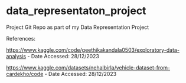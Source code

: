 # data_representaton_project
Project Git Repo as part of my Data Representation Project 

References: 

https://www.kaggle.com/code/geethikakandala0503/exploratory-data-analysis - Date Accessed: 28/12/2023

https://www.kaggle.com/datasets/nehalbirla/vehicle-dataset-from-cardekho/code - Date Accessed: 28/12/2023
